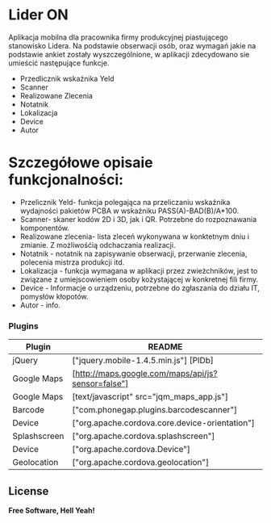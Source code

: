 # Lider ON



Aplikacja mobilna dla pracownika firmy produkcyjnej piastującego stanowisko Lidera.
Na podstawie obserwacji osób, oraz wymagań jakie na podstawie ankiet zostały wyszczególnione, w aplikacji zdecydowano sie umieścić następujące funkcje.

  - Przedlicznik wskaźnika Yeld
  - Scanner 
  - Realizowane Zlecenia
  - Notatnik
  - Lokalizacja
  - Device
  - Autor

# Szczegółowe opisaie funkcjonalności:

  - Przelicznik Yeld- funkcja polegająca na przeliczaniu wskaźnika wydajności pakietów PCBA w wskaźniku PASS(A)-BAD(B)/A*100.
  - Scanner- skaner kodów 2D i 3D, jak i QR. Potrzebne do rozpoznawania komponentów.
  - Realizowane zlecenia- lista zleceń wykonywana w konktetnym dniu i zmianie. Z możliwośćią odchaczania realizacji.
  - Notatnik - notatnik na zapisywanie obserwacji, przerwanie zlecenia, polecenia mistrza produkcji itd.
  - Lokalizacja - funkcja wymagana w aplikacji przez zwieżchników, jest to związane z umiejscowieniem osoby kożystającej w konkretnej fili firmy.
  - Device - Informacje o urządzeniu, potrzebne do zgłaszania do działu IT, pomysłów kłopotów.
  - Autor - info.

### Plugins

| Plugin | README |
| ------ | ------ |
| jQuery| ["jquery.mobile-1.4.5.min.js"] [PlDb] |
| Google Maps | [http://maps.google.com/maps/api/js?sensor=false"]|
| Google Maps | [text/javascript" src="jqm_maps_app.js"]|
| Barcode| ["com.phonegap.plugins.barcodescanner"]|
| Device | ["org.apache.cordova.core.device-orientation"]|
| Splashscreen | ["org.apache.cordova.splashscreen"]|
| Device | ["org.apache.cordova.Device"]|
| Geolocation | ["org.apache.cordova.geolocation"]|

License
----
**Free Software, Hell Yeah!**


